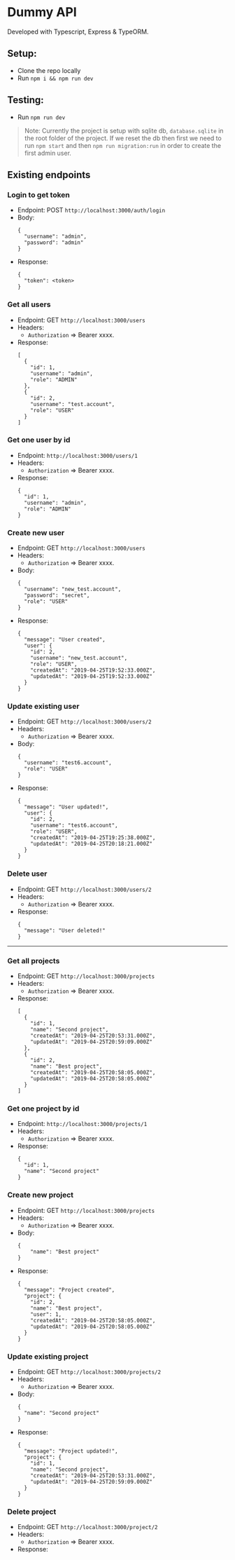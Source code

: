 
# Dummy API
Developed with Typescript, Express & TypeORM.

## Setup:
- Clone the repo locally
- Run `npm i && npm run dev`

## Testing:
- Run `npm run dev`

> Note: Currently the project is setup with sqlite db, `database.sqlite` in the root folder of the project. If we reset the db then first we need to run `npm start` and then `npm run migration:run` in order to create the first admin user.

## Existing endpoints

### Login to get token
- Endpoint: POST `http://localhost:3000/auth/login`
- Body:
  ```
  {
    "username": "admin",
    "password": "admin"
  }
  ```
- Response:
  ```
  {
    "token": <token>
  }
  ```

### Get all users
- Endpoint: GET `http://localhost:3000/users`
- Headers:
  - `Authorization` => Bearer xxxx.
- Response:
  ```
  [
    {
      "id": 1,
      "username": "admin",
      "role": "ADMIN"
    },
    {
      "id": 2,
      "username": "test.account",
      "role": "USER"
    }
  ]
  ```

### Get one user by id
- Endpoint: `http://localhost:3000/users/1`
- Headers:
  - `Authorization` => Bearer xxxx.
- Response:
  ```
  {
    "id": 1,
    "username": "admin",
    "role": "ADMIN"
  }
  ```

### Create new user
- Endpoint: GET `http://localhost:3000/users`
- Headers:
  - `Authorization` => Bearer xxxx.
- Body:
  ```
  {
    "username": "new_test.account",
    "password": "secret",
    "role": "USER"
  }
  ```
- Response:
  ```
  {
    "message": "User created",
    "user": {
      "id": 2,
      "username": "new_test.account",
      "role": "USER",
      "createdAt": "2019-04-25T19:52:33.000Z",
      "updatedAt": "2019-04-25T19:52:33.000Z"
    }
  }
  ```

### Update existing user
- Endpoint: GET `http://localhost:3000/users/2`
- Headers:
  - `Authorization` => Bearer xxxx.
- Body:
  ```
  {
    "username": "test6.account",
    "role": "USER"
  }
  ```
- Response:
  ```
  {
    "message": "User updated!",
    "user": {
      "id": 2,
      "username": "test6.account",
      "role": "USER",
      "createdAt": "2019-04-25T19:25:38.000Z",
      "updatedAt": "2019-04-25T20:18:21.000Z"
    }
  }
  ```

### Delete user
- Endpoint: GET `http://localhost:3000/users/2`
- Headers:
  - `Authorization` => Bearer xxxx.
- Response:
  ```
  {
    "message": "User deleted!"
  }
  ```

---

### Get all projects
- Endpoint: GET `http://localhost:3000/projects`
- Headers:
  - `Authorization` => Bearer xxxx.
- Response:
  ```
  [
    {
      "id": 1,
      "name": "Second project",
      "createdAt": "2019-04-25T20:53:31.000Z",
      "updatedAt": "2019-04-25T20:59:09.000Z"
    },
    {
      "id": 2,
      "name": "Best project",
      "createdAt": "2019-04-25T20:58:05.000Z",
      "updatedAt": "2019-04-25T20:58:05.000Z"
    }
  ]
  ```

### Get one project by id
- Endpoint: `http://localhost:3000/projects/1`
- Headers:
  - `Authorization` => Bearer xxxx.
- Response:
  ```
  {
    "id": 1,
    "name": "Second project"
  }
  ```

### Create new project
- Endpoint: GET `http://localhost:3000/projects`
- Headers:
  - `Authorization` => Bearer xxxx.
- Body:
  ```
  {
	  "name": "Best project"
  }
  ```
- Response:
  ```
  {
    "message": "Project created",
    "project": {
      "id": 2,
      "name": "Best project",
      "user": 1,
      "createdAt": "2019-04-25T20:58:05.000Z",
      "updatedAt": "2019-04-25T20:58:05.000Z"
    }
  }
  ```

### Update existing project
- Endpoint: GET `http://localhost:3000/projects/2`
- Headers:
  - `Authorization` => Bearer xxxx.
- Body:
  ```
  {
    "name": "Second project"
  }
  ```
- Response:
  ```
  {
    "message": "Project updated!",
    "project": {
      "id": 1,
      "name": "Second project",
      "createdAt": "2019-04-25T20:53:31.000Z",
      "updatedAt": "2019-04-25T20:59:09.000Z"
    }
  }
  ```

### Delete project
- Endpoint: GET `http://localhost:3000/project/2`
- Headers:
  - `Authorization` => Bearer xxxx.
- Response: <NoContent>
  ```
